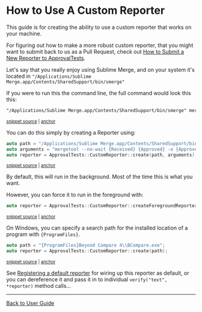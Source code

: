 <a id="top"></a>

# How to Use A Custom Reporter

<!-- toc -->
<!-- endToc -->

This guide is for creating the ability to use a custom reporter that works on your machine.

For figuring out how to make a more robust custom reporter, that you might want to submit back to us as a Pull Request, check out [How to Submit a New Reporter to ApprovalTests](/doc/how_tos/SubmitANewReporterToApprovalTests.md#top).

Let's say that you really enjoy using Sublime Merge, and on your system it's located in `"/Applications/Sublime Merge.app/Contents/SharedSupport/bin/smerge"`

If you were to run this the command line, the full command would look this this:

<!-- snippet: CustomReporterTests.Creating_Custom_Reporters.approved.txt -->
<a id='snippet-CustomReporterTests.Creating_Custom_Reporters.approved.txt'></a>
```txt
"/Applications/Sublime Merge.app/Contents/SharedSupport/bin/smerge" mergetool --no-wait "test.received.txt" "test.approved.txt" -o "test.approved.txt" &
```
<sup><a href='/tests/DocTest_Tests/reporters/approval_tests/CustomReporterTests.Creating_Custom_Reporters.approved.txt#L1-L1' title='Snippet source file'>snippet source</a> | <a href='#snippet-CustomReporterTests.Creating_Custom_Reporters.approved.txt' title='Start of snippet'>anchor</a></sup>
<!-- endSnippet -->

You can do this simply by creating a Reporter using:

<!-- snippet: use_custom_reporter -->
<a id='snippet-use_custom_reporter'></a>
```cpp
auto path = "/Applications/Sublime Merge.app/Contents/SharedSupport/bin/smerge";
auto arguments = "mergetool --no-wait {Received} {Approved} -o {Approved}";
auto reporter = ApprovalTests::CustomReporter::create(path, arguments);
```
<sup><a href='/tests/DocTest_Tests/reporters/CustomReporterTests.cpp#L8-L12' title='Snippet source file'>snippet source</a> | <a href='#snippet-use_custom_reporter' title='Start of snippet'>anchor</a></sup>
<!-- endSnippet -->

By default, this will run in the background. Most of the time this is what you want.

However, you can force it to run in the foreground with:

<!-- snippet: use_custom_foreground_reporter -->
<a id='snippet-use_custom_foreground_reporter'></a>
```cpp
auto reporter = ApprovalTests::CustomReporter::createForegroundReporter(path, arguments);
```
<sup><a href='/tests/DocTest_Tests/reporters/CustomReporterTests.cpp#L39-L41' title='Snippet source file'>snippet source</a> | <a href='#snippet-use_custom_foreground_reporter' title='Start of snippet'>anchor</a></sup>
<!-- endSnippet -->

On Windows, you can specify a search path for the installed location of a program with `{ProgramFiles}`.

<!-- snippet: use_custom_windows_reporter -->
<a id='snippet-use_custom_windows_reporter'></a>
```cpp
auto path = "{ProgramFiles}Beyond Compare 4\\BCompare.exe";
auto reporter = ApprovalTests::CustomReporter::create(path);
```
<sup><a href='/tests/DocTest_Tests/reporters/CustomReporterTests.cpp#L21-L24' title='Snippet source file'>snippet source</a> | <a href='#snippet-use_custom_windows_reporter' title='Start of snippet'>anchor</a></sup>
<!-- endSnippet -->

See [Registering a default reporter](/doc/Reporters.md#registering-a-default-reporter) for wiring up this reporter as default, or you can dereference it and pass it in to individual `verify("text", *reporter)` method calls...

---

[Back to User Guide](/doc/README.md#top)
